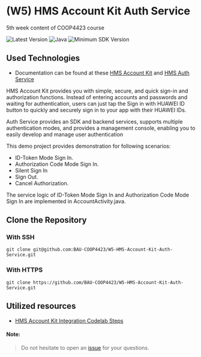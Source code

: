# (W5) HMS Account Kit Auth Service
5th week content of COOP4423 course

![Latest Version](https://img.shields.io/badge/latestVersion-1.0-yellow) ![Java](https://img.shields.io/badge/language-java-blue) ![Minimum SDK Version](https://img.shields.io/badge/minSDK-21-orange)

## Used Technologies
- Documentation can be found at these <a href="https://developer.huawei.com/consumer/en/hms/huawei-accountkit/" target="_blank">HMS Account Kit</a> and <a href="https://developer.huawei.com/consumer/en/doc/development/AppGallery-connect-Guides/agc-auth-introduction-0000001053732605" target="_blank">HMS Auth Service</a>

HMS Account Kit provides you with simple, secure, and quick sign-in and authorization functions. Instead of entering accounts and passwords and waiting for authentication, users can just tap the Sign in with HUAWEI ID button to quickly and securely sign in to your app with their HUAWEI IDs.

Auth Service provides an SDK and backend services, supports multiple authentication modes, and provides a management console, enabling you to easily develop and manage user authentication

This demo project provides demonstration for following scenarios:

- ID-Token Mode Sign In.
- Authorization Code Mode Sign In.
- Silent Sign In
- Sign Out.
- Cancel Authorization.

The service logic of ID-Token Mode Sign In and Authorization Code Mode Sign In are implemented in AccountActivity.java.

## Clone the Repository

### With SSH
```
git clone git@github.com:BAU-COOP4423/W5-HMS-Account-Kit-Auth-Service.git
```

### With HTTPS
```
git clone https://github.com/BAU-COOP4423/W5-HMS-Account-Kit-Auth-Service.git
```

## Utilized resources
- <a href="https://developer.huawei.com/consumer/en/codelabsPortal/carddetails/HMSAccounts">HMS Account Kit Integration Codelab Steps</a>



#### Note:
> Do not hesitate to open an <a href="https://github.com/BAU-COOP4423/W3-MVVM-Retrofit/issues" target="_blank">issue</a> for your questions.

